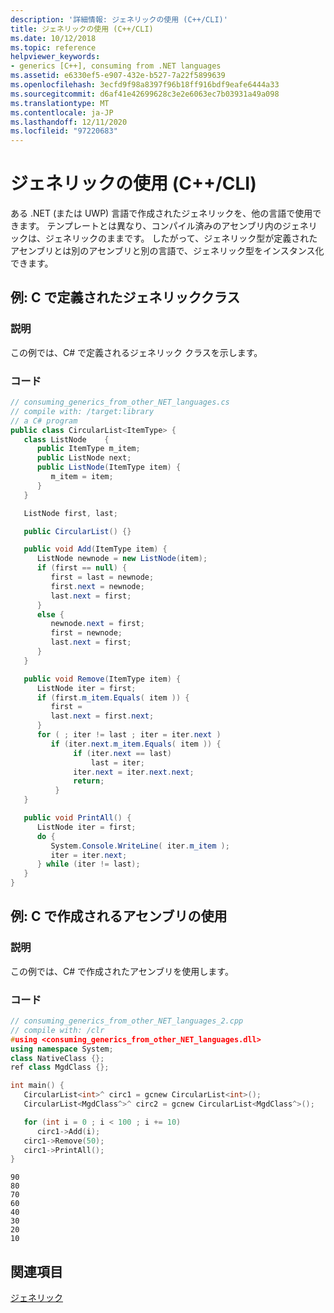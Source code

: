 ```yaml
---
description: '詳細情報: ジェネリックの使用 (C++/CLI)'
title: ジェネリックの使用 (C++/CLI)
ms.date: 10/12/2018
ms.topic: reference
helpviewer_keywords:
- generics [C++], consuming from .NET languages
ms.assetid: e6330ef5-e907-432e-b527-7a22f5899639
ms.openlocfilehash: 3ecfd9f98a8397f96b18ff916bdf9eafe6444a33
ms.sourcegitcommit: d6af41e42699628c3e2e6063ec7b03931a49a098
ms.translationtype: MT
ms.contentlocale: ja-JP
ms.lasthandoff: 12/11/2020
ms.locfileid: "97220683"
---
```

# <a name="consuming-generics-ccli"></a>ジェネリックの使用 (C++/CLI)

ある .NET (または UWP) 言語で作成されたジェネリックを、他の言語で使用できます。 テンプレートとは異なり、コンパイル済みのアセンブリ内のジェネリックは、ジェネリックのままです。 したがって、ジェネリック型が定義されたアセンブリとは別のアセンブリと別の言語で、ジェネリック型をインスタンス化できます。

## <a name="example-generic-class-defined-in-c"></a>例: C で定義されたジェネリッククラス #

### <a name="description"></a>説明

この例では、C# で定義されるジェネリック クラスを示します。

### <a name="code"></a>コード

```csharp
// consuming_generics_from_other_NET_languages.cs
// compile with: /target:library
// a C# program
public class CircularList<ItemType> {
   class ListNode    {
      public ItemType m_item;
      public ListNode next;
      public ListNode(ItemType item) {
         m_item = item;
      }
   }

   ListNode first, last;

   public CircularList() {}

   public void Add(ItemType item) {
      ListNode newnode = new ListNode(item);
      if (first == null) {
         first = last = newnode;
         first.next = newnode;
         last.next = first;
      }
      else {
         newnode.next = first;
         first = newnode;
         last.next = first;
      }
   }

   public void Remove(ItemType item) {
      ListNode iter = first;
      if (first.m_item.Equals( item )) {
         first =
         last.next = first.next;
      }
      for ( ; iter != last ; iter = iter.next )
         if (iter.next.m_item.Equals( item )) {
              if (iter.next == last)
                  last = iter;
              iter.next = iter.next.next;
              return;
          }
   }

   public void PrintAll() {
      ListNode iter = first;
      do {
         System.Console.WriteLine( iter.m_item );
         iter = iter.next;
      } while (iter != last);
   }
}
```

## <a name="example-consume-assembly-authored-in-c"></a>例: C で作成されるアセンブリの使用 #

### <a name="description"></a>説明

この例では、C# で作成されたアセンブリを使用します。

### <a name="code"></a>コード

```cpp
// consuming_generics_from_other_NET_languages_2.cpp
// compile with: /clr
#using <consuming_generics_from_other_NET_languages.dll>
using namespace System;
class NativeClass {};
ref class MgdClass {};

int main() {
   CircularList<int>^ circ1 = gcnew CircularList<int>();
   CircularList<MgdClass^>^ circ2 = gcnew CircularList<MgdClass^>();

   for (int i = 0 ; i < 100 ; i += 10)
      circ1->Add(i);
   circ1->Remove(50);
   circ1->PrintAll();
}
```

```Output
90
80
70
60
40
30
20
10
```

## <a name="see-also"></a>関連項目

[ジェネリック](generics-cpp-component-extensions.md)
